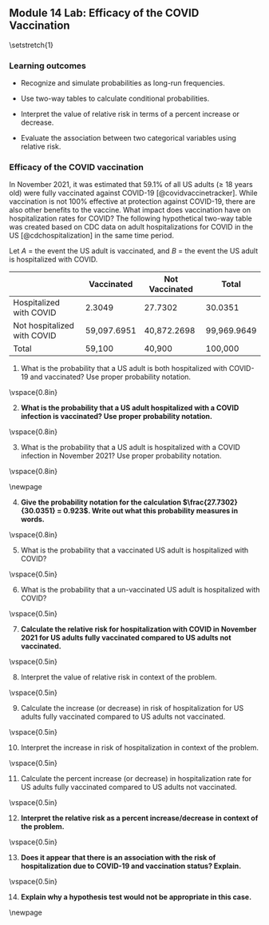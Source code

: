 ## Module 14 Lab: Efficacy of the COVID Vaccination

\setstretch{1}

### Learning outcomes

* Recognize and simulate probabilities as long-run frequencies.

* Use two-way tables to calculate conditional probabilities.

* Interpret the value of relative risk in terms of a percent increase or decrease.

* Evaluate the association between two categorical variables using relative risk.

### Efficacy of the COVID vaccination

In November 2021, it was estimated that 59.1\% of all US adults ($\ge$ 18 years old) were fully vaccinated against COVID-19 [@covidvaccinetracker].   While vaccination is not 100\% effective at protection against COVID-19, there are also other benefits to the vaccine.  What impact does vaccination have on hospitalization rates for COVID?  The following hypothetical two-way table was created based on CDC data on adult hospitalizations for COVID in the US [@cdchospitalization] in the same time period.  

Let $A$ = the event the US adult is vaccinated, and $B$ = the event the US adult is hospitalized with COVID. 

|                             |  Vaccinated | Not Vaccinated |     Total   |
|-----------------------------|-------------|----------------|-------------|
| Hospitalized with COVID     |    2.3049   |      27.7302   |     30.0351 |
| Not hospitalized with COVID | 59,097.6951 |   40,872.2698  | 99,969.9649 |
| Total                       |   59,100    |      40,900    |     100,000 |


1.  What is the probability that a US adult is both hospitalized with COVID-19 and vaccinated? Use proper probability notation.

\vspace{0.8in}

2.  **What is the probability that a US adult hospitalized with a COVID infection is vaccinated?  Use proper probability notation.**

\vspace{0.8in}

3.  What is the probability that a US adult is hospitalized with a COVID infection in November 2021?  Use proper probability notation.

\vspace{0.8in}

\newpage

4.  **Give the probability notation for the calculation $\frac{27.7302}{30.0351} = 0.923$.  Write out what this probability measures in words.**

\vspace{0.8in}

5.  What is the probability that a vaccinated US adult is hospitalized with COVID?

\vspace{0.5in}

6.  What is the probability that a un-vaccinated US adult is hospitalized with COVID?

\vspace{0.5in}

7.  **Calculate the relative risk for hospitalization with COVID in November 2021 for US adults fully vaccinated compared to US adults not vaccinated.**

\vspace{0.5in}

8.  Interpret the value of relative risk in context of the problem.

\vspace{0.5in}

9. Calculate the increase (or decrease) in risk of hospitalization for US adults fully vaccinated compared to US adults not vaccinated.

\vspace{0.5in}

10. Interpret the increase in risk of hospitalization in context of the problem.

\vspace{0.5in}

11. Calculate the percent increase (or decrease) in hospitalization rate for US adults fully vaccinated compared to US adults not vaccinated.

\vspace{0.5in}

12. **Interpret the relative risk as a percent increase/decrease in context of the problem.**

\vspace{0.5in}

13. **Does it appear that there is an association with the risk of hospitalization due to COVID-19 and vaccination status? Explain.**

\vspace{0.5in}

14.  **Explain why a hypothesis test would not be appropriate in this case.**

\newpage
